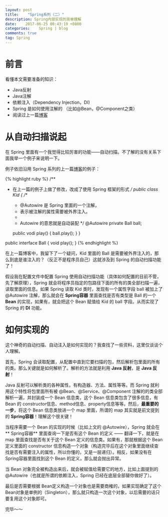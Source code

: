 ```yaml
---
layout: post
title:    "Spring系列（二）"
description: Spring内部实现的简单理解
date:    2017-06-25 00:43:19 +0800
categories:    Spring | blog
comments: true
tag: Spring
---
```


前言
==

看懂本文需要准备的知识：
* Java反射
* Java注解
* 依赖注入（Dependency Injection，DI)
* Spring 是如何使用注解的 （比如@Bean，@Component之类）
* 阅读过上一篇[博客](https://stormphoenix.github.io/Spring-series-one/)

从自动扫描说起
==

在 Spring 里面有一个我觉得比较厉害的功能——自动扫描。不了解的没有关系下面我举一个例子来说明一下。

例子依旧沿用 Spring 系列的上一篇[博客](https://stormphoenix.github.io/Spring-series-one/)的例子：

{% highlight ruby %}
/**
* 在上一篇的例子上做了修改，改成了使用 Spring 框架的形式
*/
public class Kid {
	/**
	* @Autowire 是 Spring 里面的一个注解，
	* 表示被注解的属性需要被外界注入。
	*
	* Autowire 的意思就是自动装配
	*/
	@Autowire
    private Ball ball;

	public vodi play() {
		ball.play();
	}
}

public interface Ball {
	void play();
}
{% endhighlight %}

在上一篇博客中，我留下了一个疑问，Kid 里面的 Ball 是需要被外界注入的，那么到底是谁注入的？（反正不是程序员自己）这就涉及到 Spring 的自动扫描功能了！

假设我在配置文件中配置 Spring 使用自动扫描功能（具体如何配置的目前不管，先了解原理），Spring 就会将程序员指定的包路径下面的所有的类全部扫描一遍，读取里面的信息。如果 Spring 读取 Kid 类时，发现有一个属性字段 ball 被加上了 @Autowire 注解，那么就会在 **Spring容器** 里面查找是否有类型是 Ball 的一个 **Bean** 的实现，如果有，就会把这个 Bean 赋值给 Kid 的 ball 字段。从而实现了 Spring 的 **DI** 功能。

如何实现的
==
这个神奇的自动扫描、自动注入是如何实现的？我查找了一些资料，这里仅谈谈个人理解。

首先，Spring 会读取配置，从配置中直到它要扫描的包，然后解析包里面的所有的类。那么关键就是如何解析了。解析的方法就是利用 **Java 反射**，是 **Java 反射**！

Java 反射可以解析类的各种属性，有构造器、方法、属性等等。而 Spring 就利用这个特性将包里面所有被 @Bean、@Service、@Component 注解的的类全部解析一遍，并封装成一个 Bean 信息类，这个 Bean 信息类包含了很多信息，有 Bean 的 constructor信息、method信息、property信息等等。然后，**最重要的一步**，将这个 Bean 信息类放进一个 map 里面，所谓的 map 其实就是前文提到的 **Spring容器**！理解这个很关键！

当程序需要一个 Bean 的实现的时候（比如上文的 @Autowire），Spring 就会在 ** Spring容器** 里面查询一下是否有这个 Bean 的定义 —— 翻译一下，就是在 map 里面查找是否有关于这个 Bean 定义的信息类。如果有，那就根据这个 Bean定义里面的 constructor 信息构造一个对象（构造完毕后在这个对象里面继续查找是否有需要注入的属性，所以你懂的，又是一层递归）。相反，如果没有在 Spring容器里面找到这个 Bean 的定义，那么就会抛出异常。

当 Bean 对象完全被构造出来后，就会被赋值给需要它的地方，比如上面提到的 @Autowire（也就是所谓的依赖注入，Spring 已经在底层全部替你做好了）。

最后是否需要根据 Bean定义构造一个对象也是需要商榷的，如果实现确定了这个 Bean对象是单例的（Singleton），那么就只构造一次这个对象，以后需要的话只要复用这个对象即可。

完毕～～
